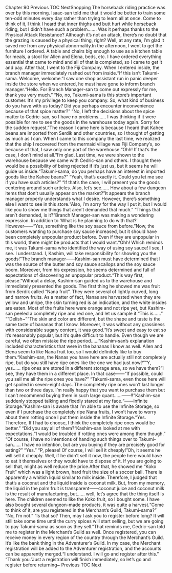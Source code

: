 Chapter 90 Previous TOC NextShopping The horseback riding practice was over by this morning. Isaac-san told me that it would be better to train some ten-odd minutes every day rather than trying to learn all at once. Come to think of it, I think I heard that inner thighs and butt hurt while horseback riding, but I didn’t have such a problem……. Was it perhaps thanks to the Physical Attack Resistance? Although it’s not an attack, there’s no doubt that the grazing is caused by a physical thing, right? Well, at any rate, I’m glad it saved me from any physical abnormality.In the afternoon, I went to get the furniture I ordered. A table and chairs big enough to use as a kitchen table for meals, a stool for Allen and Elena, beds, etc. I have ordered everything essential that came to mind and all of that is completed, so I came to get it and pay. After that, I went to the Fiji Company. When I entered inside, the branch manager immediately rushed out from inside.“If this isn’t Takumi-sama. Welcome, welcome.”I saw one shop assistant run in panic deeper inside the store when we entered, he must have gone to inform branch manager.“Hello. For Branch Manager-san to come out expressly for me, thank you very much.” “No, no, Takumi-sama is this store’s important customer. It’s my privilege to keep you company. So, what kind of business do you have with us today? Did you perhaps encounter inconvenience because of that spice matter?” “No, I left the decisions about the spice matter to Cedric-san, so I have no problems…… I was thinking if it were possible for me to see the goods in the warehouse today again. Sorry for the sudden request.”The reason I came here is because I heard that Kahee beans are imported from Serdik and other countries, so I thought of getting as much as I can. When I came to this company the last time, we realized that the ship I recovered from the mermaid village was Fiji Company’s, so because of that, I saw only one part of the warehouse.“Ohh! If that’s the case, I don’t mind at all.”I’m glad. Last time, we were shown to the warehouse because we came with Cedric-san and others. I thought there would be a possibility of being rejected if it’s just us, but it seems he will guide us inside.“Takumi-sama, do you perhaps have an interest in imported goods like the Kahee beans?” “Yeah, that’s exactly it. Could you let me see if you have such articles?” “If that’s the case, I will present you the goods centering around such articles. Also, let’s see…… How about a few dungeon items that don’t usually appear on the market?”It appears the branch manager properly understands what I desire. However, there’s something else I want to see in this store.“Also, I’m sorry for the way I put it, but I would like you to show me things that aren’t demanded that much.” “Things that aren’t demanded, is it?”Branch Manager-san was making a wondering expression. In addition to ‘What is he planning to do with that?’ However――“Yes, something like the soy sauce from before.”Now, the customers wanting to purchase soy sauce increased, but it should have been completely unpopular product before. Even if they are unpopular in this world, there might be products that I would want.“Ohh! Which reminds me, it was Takumi-sama who identified the way of using soy sauce! I see, I see. I understand. I, Kashim, will take responsibility for showing you the goods!”The branch manager――Kashim-san must have determined that I was the source of the butter and soy sauce scallops and the soy sauce boom. Moreover, from his expression, he seems determined and full of expectations of discovering an unpopular product.“This way first, please.”Without a delay, Kashim-san guided us to the warehouse and immediately presented the goods. The first thing he showed me was fruit from Serdik called “Nana fruit”. They were several of lightly curved, long and narrow fruits. As a matter of fact, Nanas are harvested when they are yellow and unripe, the skin turning red is an indication, and the white insides are eaten. Most of the fruits here were orange and not ripe yet, but Kashim-san peeled a completely ripe and red one, and let us sample it.“This is……” “”Delish~””The skin and color are different, but the shape and taste is the same taste of bananas that I know. Moreover, it was without any grassiness with considerable sugary content, it was good.“It’s sweet and easy to eat so it’s reasonably popular, but it’s quite difficult to handle. Even though we are careful, we often mistake the ripe period……”Kashim-san’s explanation included characteristics that were in the bananas I know as well. Allen and Elena seem to like Nana fruit too, so I would definitely like to buy them.“Kashim-san, the Nanas you have here are actually still not completely ripe, but do you still have ripe ones like the one we had just now?”“Y, yes…… ripe ones are stored in a different storage area, so we have them?”I see, they have them in a different place. In that case――“If possible, could you sell me all the ripe ones you have?” “Takumi-sama, even those here will get spoiled in seven-eight days. The completely ripe ones won’t last longer than two or three days. I’m really happy that you want to purchase them but I can’t recommend buying them in such large quant……――!!”Kashim-san suddenly stopped talking and fixedly stared at my face.“――Infinite Storage.”Kashim-san is aware that I’m able to use the Infinite Storage, so even if I purchase the completely ripe Nana fruits, I won’t have to worry about them rotting once I put them inside the Infinite Storage.“Yes. Therefore, If I had to choose, I think the completely ripe ones would be better.” “Did you say all of them?”Kashim-san looked at me with expectations.“I would be troubled if rotting ones were among them though.” “Of course, I have no intentions of handing such things over to Takumi-san…… I have no intention, but are you buying if they are precisely good for eating?” “Yes.” “P, please! Of course, I will sell it cheaply!”Oh, it seems he will sell it cheaply. Well, if he didn’t sell it now, the people here would have to eat it themselves or they would have to dispose of it. If you are going to sell that, might as well reduce the price.After that, he showed me “Koko Fruit” which was a light brown, hard fruit the size of a soccer ball. There is apparently a whitish liquid similar to milk inside. Therefore, I judged that that’s a coconut and the liquid inside is coconut milk. But, from my memory, the liquid in the palm fruit is transparent――coconut juice and coconut milk is the result of manufacturing, but…… well, let’s agree that the thing itself is here. The children seemed to like the Koko fruit, so I bought some. I have also bought several dungeon-made products, it was quite a harvest.“Come to think of it, are you registered in the Merchant’s Guild, Takumi-sama?” “No, I’m not.” “Is that so? Then, may I ask you to register before long? It will still take some time until the curry spices will start selling, but we are going to pay Takumi-sama as soon as they sell.”That reminds me, Cedric-san told me to register in the Merchant’s Guild as well. Once registered, you can receive money in every region of the country through the Merchant’s Guild. It’s like the bank thing in the Adventurer’s Guild. In my case, the Merchant registration will be added to the Adventurer registration, and the accounts can be apparently merged.“I understand. I will go and register after this.” “Thank you.”Just a registration will finish immediately, so let’s go and register before returning~ Previous TOC Next